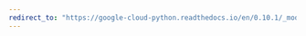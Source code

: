 ```yaml
---
redirect_to: "https://google-cloud-python.readthedocs.io/en/0.10.1/_modules/gcloud/pubsub/topic.html"
---
```

